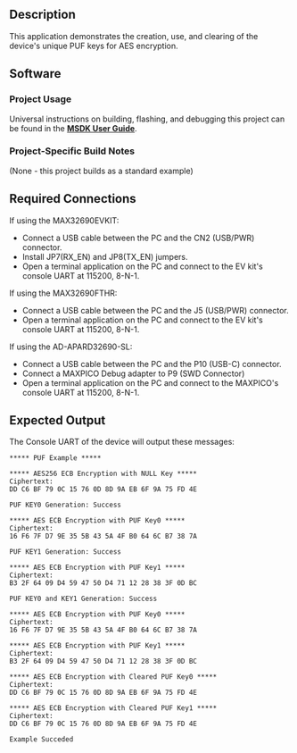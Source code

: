 ## Description

This application demonstrates the creation, use, and clearing of the device's unique PUF keys for AES encryption.

## Software

### Project Usage

Universal instructions on building, flashing, and debugging this project can be found in the **[MSDK User Guide](https://analogdevicesinc.github.io/msdk/USERGUIDE/)**.

### Project-Specific Build Notes

(None - this project builds as a standard example)

## Required Connections

If using the MAX32690EVKIT:
-   Connect a USB cable between the PC and the CN2 (USB/PWR) connector.
-   Install JP7(RX_EN) and JP8(TX_EN) jumpers.
-   Open a terminal application on the PC and connect to the EV kit's console UART at 115200, 8-N-1.

If using the MAX32690FTHR:
-   Connect a USB cable between the PC and the J5 (USB/PWR) connector.
-   Open a terminal application on the PC and connect to the EV kit's console UART at 115200, 8-N-1.

If using the AD-APARD32690-SL:
-   Connect a USB cable between the PC and the P10 (USB-C) connector.
-   Connect a MAXPICO Debug adapter to P9 (SWD Connector)
-   Open a terminal application on the PC and connect to the MAXPICO's console UART at 115200, 8-N-1.

## Expected Output

The Console UART of the device will output these messages:

```
***** PUF Example *****

***** AES256 ECB Encryption with NULL Key *****
Ciphertext:
DD C6 BF 79 0C 15 76 0D 8D 9A EB 6F 9A 75 FD 4E

PUF KEY0 Generation: Success

***** AES ECB Encryption with PUF Key0 *****
Ciphertext:
16 F6 7F D7 9E 35 5B 43 5A 4F B0 64 6C B7 38 7A

PUF KEY1 Generation: Success

***** AES ECB Encryption with PUF Key1 *****
Ciphertext:
B3 2F 64 09 D4 59 47 50 D4 71 12 28 38 3F 0D BC

PUF KEY0 and KEY1 Generation: Success

***** AES ECB Encryption with PUF Key0 *****
Ciphertext:
16 F6 7F D7 9E 35 5B 43 5A 4F B0 64 6C B7 38 7A

***** AES ECB Encryption with PUF Key1 *****
Ciphertext:
B3 2F 64 09 D4 59 47 50 D4 71 12 28 38 3F 0D BC

***** AES ECB Encryption with Cleared PUF Key0 *****
Ciphertext:
DD C6 BF 79 0C 15 76 0D 8D 9A EB 6F 9A 75 FD 4E

***** AES ECB Encryption with Cleared PUF Key1 *****
Ciphertext:
DD C6 BF 79 0C 15 76 0D 8D 9A EB 6F 9A 75 FD 4E

Example Succeded
```
